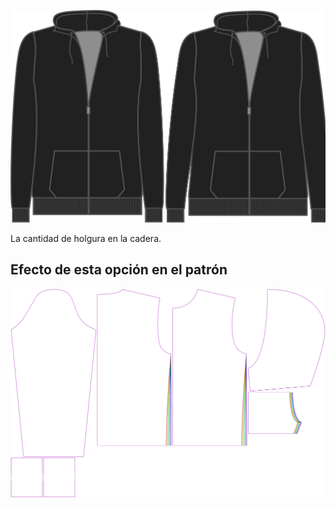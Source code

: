 ![Holgura de cadera](./hipsease.svg)

La cantidad de holgura en la cadera.


## Efecto de esta opción en el patrón
![Esta imagen muestra el efecto de esta opción superponiendo varias variantes que tienen un valor diferente para esta opción](huey_hipsease_sample.svg "Efecto de esta opción en el patrón")
